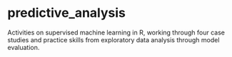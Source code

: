 # predictive_analysis
Activities on supervised machine learning in R, working through four case studies and practice skills from exploratory data analysis through model evaluation. 
